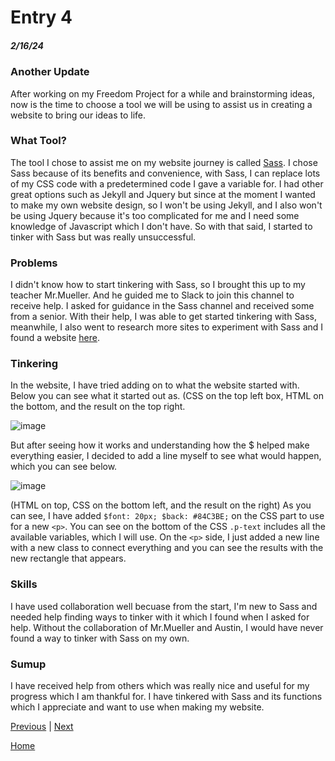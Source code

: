 # Entry 4
##### 2/16/24

### Another Update

After working on my Freedom Project for a while and brainstorming ideas, now is the time to choose a tool we will be using to assist us in creating a website to bring our ideas to life.

### What Tool?

The tool I chose to assist me on my website journey is called [Sass](https://sass-lang.com/guide/). I chose Sass because of its benefits and convenience, with Sass, I can replace lots of my CSS code with a predetermined code I gave a variable for. I had other great options such as Jekyll and Jquery but since at the moment I wanted to make my own website design, so I won't be using Jekyll, and I also won't be using Jquery because it's too complicated for me and I need some knowledge of Javascript which I don't have. So with that said, I started to tinker with Sass but was really unsuccessful.

### Problems

I didn't know how to start tinkering with Sass, so I brought this up to my teacher Mr.Mueller. And he guided me to Slack to join this channel to receive help. I asked for guidance in the Sass channel and received some from a senior. With their help, I was able to get started tinkering with Sass, meanwhile, I also went to research more sites to experiment with Sass and I found a website [here](https://www.codingame.com/playgrounds/166/sass). 

### Tinkering
In the website, I have tried adding on to what the website started with. Below you can see what it started out as. (CSS on the top left box, HTML on the bottom, and the result on the top right. 

![image](https://github.com/kylel5957/sep10-freedom-project/assets/146866563/e167ee8a-4bde-457f-b4d0-3e26e6be4b7f)

But after seeing how it works and understanding how the $ helped make everything easier, I decided to add a line myself to see what would happen, which you can see below.


![image](https://github.com/kylel5957/sep10-freedom-project/assets/146866563/09918b5f-83ac-4016-b676-0a35475b4c10)

(HTML on top, CSS on the bottom left, and the result on the right) As you can see, I have added `$font: 20px;
$back: #84C3BE;` on the CSS part to use for a new `<p>`. You can see on the bottom of the CSS `.p-text` includes all the available variables, which I will use. On the `<p>` side, I just added a new line with a new class to connect everything and you can see the results with the new rectangle that appears.

### Skills

I have used collaboration well becuase from the start, I'm new to Sass and needed help finding ways to tinker with it which I found when I asked for help. Without the collaboration of Mr.Mueller and Austin, I would have never found a way to tinker with Sass on my own.

### Sumup

I have received help from others which was really nice and useful for my progress which I am thankful for. I have tinkered with Sass and its functions which I appreciate and want to use when making my website. 


[Previous](entry03.md) | [Next](entry05.md)

[Home](../README.md)
